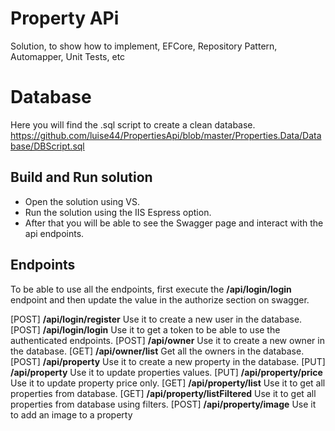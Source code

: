 # Property APi

Solution, to show how to implement, EFCore, Repository Pattern, Automapper, Unit Tests, etc

# Database

Here you will find the .sql script to create a clean database.
https://github.com/luise44/PropertiesApi/blob/master/Properties.Data/Database/DBScript.sql

## Build and Run solution

- Open the solution using VS. 
- Run the solution using the IIS Espress option. 
- After that you will be able to see the Swagger page and interact with the api endpoints.

## Endpoints

To be able to use all the endpoints, first execute the **/api/login/login** endpoint and then update the value in the authorize section on swagger.

[POST]  **/api/login/register**  Use it to create a new user in the database.
[POST]  **/api/login/login**  Use it to get a token to be able to use the authenticated endpoints.
[POST] **/api/owner**  Use it to create a new owner in the database.
[GET]    **/api/owner/list**  Get all the owners in the database.
[POST]    **/api/property**  Use it to create a new property in the database.
[PUT]    **/api/property**  Use it to update properties values.
[PUT]    **/api/property/price**  Use it to update property price only.
[GET]    **/api/property/list**  Use it to get all properties from database.
[GET]    **/api/property/listFiltered**  Use it to get all properties from database using filters. 
[POST]    **/api/property/image**  Use it to add an image to a property